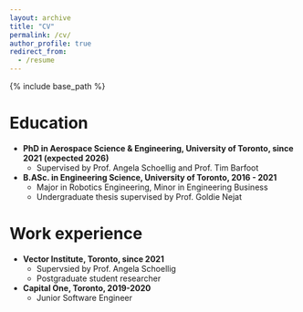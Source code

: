 ```yaml
---
layout: archive
title: "CV"
permalink: /cv/
author_profile: true
redirect_from:
  - /resume
---
```


{% include base_path %}

Education
======
* **PhD in Aerospace Science & Engineering, University of Toronto, since 2021 (expected 2026)**
  * Supervised by Prof. Angela Schoellig and Prof. Tim Barfoot
* **B.ASc. in Engineering Science, University of Toronto, 2016 - 2021**
  * Major in Robotics Engineering, Minor in Engineering Business
  * Undergraduate thesis supervised by Prof. Goldie Nejat

Work experience
======
* **Vector Institute, Toronto, since 2021**
  * Supervsied by Prof. Angela Schoellig
  * Postgraduate student researcher
* **Capital One, Toronto, 2019-2020**
  * Junior Software Engineer
